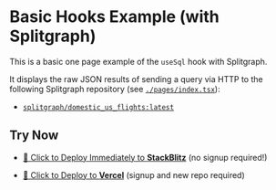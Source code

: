 # Basic Hooks Example (with Splitgraph)

This is a basic one page example of the `useSql` hook with Splitgraph.

It displays the raw JSON results of sending a query via HTTP to the following
Splitgraph repository (see [`./pages/index.tsx`](./pages/index.tsx)):

- [`splitgraph/domestic_us_flights:latest`](https://www.splitgraph.com/splitgraph/domestic_us_flights)

## Try Now

- [🚀 Click to Deploy Immediately to **StackBlitz**](https://stackblitz.com/github/splitgraph/madatdata/tree/main/examples/react-nextjs-basic-hooks?file=pages/index.tsx)
  (no signup required!)

- [🚀 Click to Deploy to **Vercel**](https://vercel.com/new/git/external?repository-url=https://github.com/splitgraph/madatdata/tree/main/examples/react-nextjs-basic-hooks&project-name=madatdata-basic-hooks&repository-name=madatdata-nextjs-basic-hooks)
  (signup and new repo required)
